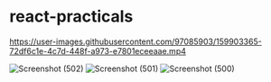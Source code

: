 # react-practicals




https://user-images.githubusercontent.com/97085903/159903365-72df6c1e-4c7d-448f-a973-e7801eceeaae.mp4

![Screenshot (502)](https://user-images.githubusercontent.com/97085903/159903419-f7b77f18-aed9-4916-aa40-d6085c6fe0fe.png)
![Screenshot (501)](https://user-images.githubusercontent.com/97085903/159903424-cac540cb-240d-4f0f-9b49-7448bbae5fd6.png)
![Screenshot (500)](https://user-images.githubusercontent.com/97085903/159903432-0d3534ee-4632-46fb-9ce3-7884f107a7e2.png)
